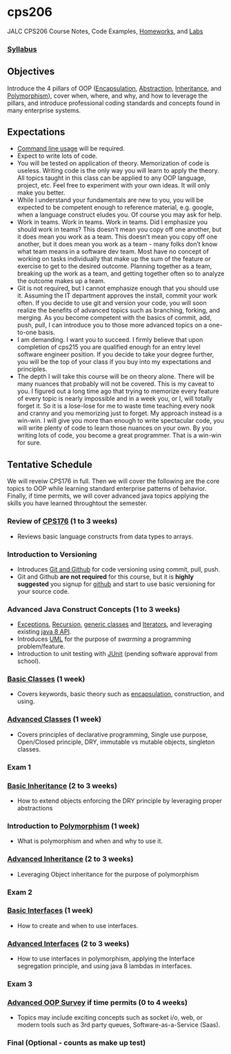 # cps206
JALC CPS206 Course Notes, Code Examples, [Homeworks](homeworks/), and [Labs](labs/)

### [Syllabus](https://goo.gl/AqVQsU)

## Objectives
Introduce the 4 pillars of OOP ([Encapsulation](oop_pillars/encapsulation), [Abstraction](oop_pillars/abstraction), [Inheritance](oop_pillars/inheritance), and [Polymorphism](oop_pillars/polymorphism)), cover when, where, and why, and how to leverage the pillars, and introduce professional coding standards and concepts found in many enterprise systems.



## Expectations
* [Command line usage](cheat_sheets/cmdline.md) will be required.
* Expect to write lots of code.
* You will be tested on application of theory. Memorization of code is useless. Writing code is the only way you will learn to apply the theory. All topics taught in this class can be applied to any OOP language, project, etc. Feel free to experiment with your own ideas. It will only make you better.
* While I understand your fundamentals are new to you, you will be expected to be competent enough to reference material, e.g. google, when a language construct eludes you. Of course you may ask for help.
* Work in teams. Work in teams. Work in teams. Did I emphasize you should work in teams? This doesn't mean you copy off one another, but it does mean you work as a team. This doesn't mean you copy off one another, but it does mean you work as a team - many folks don’t know what team means in a software dev team. Most have no concept of working on tasks individually that make up the sum of the feature or exercise to get to the desired outcome. Planning together as a team, breaking up the work as a team, and getting together often so to analyze the outcome makes up a team.
* Git is not required, but I cannot emphasize enough that you should use it. Assuming the IT department approves the install, commit your work often. If you decide to use git and version your code, you will soon realize the benefits of advanced topics such as branching, forking, and merging. As you become competent with the basics of commit, add, push, pull, I can introduce you to those more advanced topics on a one-to-one basis.
* I am demanding. I want you to succeed. I firmly believe that upon completion of cps215 you are qualified enough for an entry level software engineer position. If you decide to take your degree further, you will be the top of your class if you buy into my expectations and principles. 
* The depth I will take this course will be on theory alone. There will be many nuances that probably will not be 
covered. This is my caveat to you. I figured out a long time ago that trying to memorize every feature of every topic
 is nearly impossible and in a week you, or I, will totally forget it. So it is a lose-lose for me to waste time 
 teaching every nook and cranny and you memorizing just to forget. My approach instead is a win-win. I will give you 
 more than enough to write spectacular code, you will write plenty of code to learn those nuances on your own. By you
  writing lots of code, you become a great programmer. That is a win-win for sure.


## Tentative Schedule
We will reveiw CPS176 in full. Then we will cover the following are the core topics to OOP while learning standard enterprise patterns of behavior. Finally, if time permits, we will cover advanced java topics applying the skills you have learned throughtout the semester.

### Review of [CPS176](https://github.com/anthonykulis/cps176) (1 to 3 weeks)
* Reviews basic language constructs from data types to arrays.

### Introduction to Versioning
* Introduces [Git and Github](git/) for code versioning using commit, pull, push.
* Git and Github **are not required** for this course, but it is **highly suggested** you signup for [github](http://github.com) and start to use basic versioning for your source code.

### Advanced Java Construct Concepts (1 to 3 weeks)
* [Exceptions](advanced_java_concepts/exceptions.md), [Recursion](advanced_java_concepts/recursion.md), [generic classes](advanced_java_concepts/generic_classes.md) and [Iterators](advanced_java_concepts/iterators.md), and leveraging existing [java 8 API](advanced_java_concepts/java8api.md).
* Introduces [UML](advanced_java_concepts/uml.md) for the purpose of *swarming* a programming problem/feature.
* Introduction to unit testing with [JUnit](advanced_java_concepts/junit.md) (pending software approval from school).

### [Basic Classes](classes/basic) (1 week)
* Covers keywords, basic theory such as [encapsulation](oop_pillars/encapsulation), construction, and using. 

### [Advanced Classes](classes/advanced) (1 week)
* Covers principles of declarative programming, Single use purpose, Open/Closed principle, DRY, immutable vs mutable objects, singleton classes.

### Exam 1

### [Basic Inheritance](oop_pillars/inheritance/basic) (2 to 3 weeks)
* How to extend objects enforcing the DRY principle by leveraging proper abstractions

### Introduction to [Polymorphism](oop_pillars/polymorphism) (1 week)
* What is polymorphism and when and why to use it.

### [Advanced Inheritance](oop_pillars/inheritance/advanced) (2 to 3 weeks)
* Leveraging Object inheritance for the purpose of polymorphism

### Exam 2

### [Basic Interfaces](interfaces/basic) (1 week)
* How to create and when to use interfaces.

### [Advanced Interfaces](interfaces/advanced) (2 to 3 weeks)
* How to use interfaces in polymorphism, applying the Interface segregation principle, and using java 8 lambdas in interfaces. 


### Exam 3

### [Advanced OOP Survey](advanced_survey_topics) if time permits (0 to 4 weeks)
* Topics may include exciting concepts such as socket i/o, web, or modern tools such as 3rd party queues, Software-as-a-Service (Saas).

### Final (Optional - counts as make up test)
